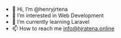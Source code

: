 - 👋 Hi, I’m @henryjrtena
- 👀 I’m interested in Web Development
- 🌱 I’m currently learning Laravel
- 📫 How to reach me info@hjratena.online

<!---
henryjrtena/henryjrtena is a ✨ special ✨ repository because its `README.md` (this file) appears on your GitHub profile.
You can click the Preview link to take a look at your changes.
--->
